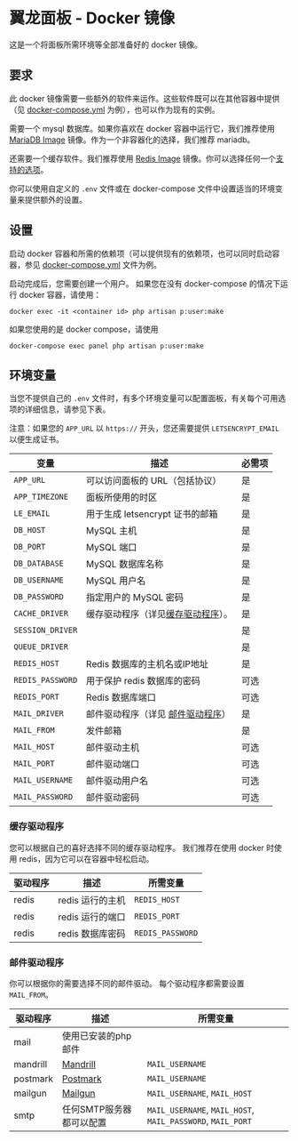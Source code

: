 # 翼龙面板 - Docker 镜像
这是一个将面板所需环境等全部准备好的 docker 镜像。

## 要求
此 docker 镜像需要一些额外的软件来运作。这些软件既可以在其他容器中提供（见 [docker-compose.yml](https://github.com/pterodactyl-china/panel/blob/develop/docker-compose.example.yml) 为例），也可以作为现有的实例。

需要一个 mysql 数据库。如果你喜欢在 docker 容器中运行它，我们推荐使用 [MariaDB Image](https://hub.docker.com/_/mariadb/) 镜像。作为一个非容器化的选择，我们推荐 mariadb。

还需要一个缓存软件。我们推荐使用 [Redis Image](https://hub.docker.com/_/redis/) 镜像。你可以选择任何一个[支持的选项](#缓存驱动程序)。

你可以使用自定义的 `.env` 文件或在 docker-compose 文件中设置适当的环境变量来提供额外的设置。

## 设置

启动 docker 容器和所需的依赖项（可以提供现有的依赖项，也可以同时启动容器，参见 [docker-compose.yml](https://github.com/pterodactyl-china/panel/blob/develop/docker-compose.example.yml) 文件为例。

启动完成后，您需要创建一个用户。
如果您在没有 docker-compose 的情况下运行 docker 容器，请使用：
```
docker exec -it <container id> php artisan p:user:make
```
如果您使用的是 docker compose，请使用
```
docker-compose exec panel php artisan p:user:make
```

## 环境变量
当您不提供自己的 `.env` 文件时，有多个环境变量可以配置面板，有关每个可用选项的详细信息，请参见下表。

注意：如果您的 `APP_URL` 以 `https://` 开头，您还需要提供 `LETSENCRYPT_EMAIL` 以便生成证书。

| 变量               | 描述                           | 必需项 |
|------------------|------------------------------|-----|
| `APP_URL`        | 可以访问面板的 URL（包括协议）            | 是   |
| `APP_TIMEZONE`   | 面板所使用的时区                     | 是   |
| `LE_EMAIL`       | 用于生成 letsencrypt 证书的邮箱       | 是   |
| `DB_HOST`        | MySQL 主机                     | 是   |
| `DB_PORT`        | MySQL 端口                     | 是   |
| `DB_DATABASE`    | MySQL 数据库名称                  | 是   |
| `DB_USERNAME`    | MySQL 用户名                    | 是   |
| `DB_PASSWORD`    | 指定用户的 MySQL 密码               | 是   |
| `CACHE_DRIVER`   | 缓存驱动程序（详见[缓存驱动程序](#缓存驱动程序)）。 | 是   |
| `SESSION_DRIVER` |                              | 是   |
| `QUEUE_DRIVER`   |                              | 是   |
| `REDIS_HOST`     | Redis 数据库的主机名或IP地址            | 是   |
| `REDIS_PASSWORD` | 用于保护 redis 数据库的密码            | 可选  |
| `REDIS_PORT`     | Redis 数据库端口                | 可选  |
| `MAIL_DRIVER`    | 邮件驱动程序（详见 [邮件驱动程序](#邮件驱动程序)） | 是   |
| `MAIL_FROM`      | 发件邮箱                         | 是   |
| `MAIL_HOST`      | 邮件驱动主机                       | 可选  |
| `MAIL_PORT`      | 邮件驱动端口                       | 可选  |
| `MAIL_USERNAME`  | 邮件驱动用户名                     | 可选  |
| `MAIL_PASSWORD`  | 邮件驱动密码                       | 可选  |

### 缓存驱动程序
您可以根据自己的喜好选择不同的缓存驱动程序。
我们推荐在使用 docker 时使用 redis，因为它可以在容器中轻松启动。

| 驱动程序   | 描述                                 | 所需变量                                               |
| -------- | ------------------------------------ | ------------------------------------------------------ |
| redis    | redis 运行的主机          | `REDIS_HOST`                                           |
| redis    | redis 运行的端口             | `REDIS_PORT`                                           |
| redis    | redis 数据库密码              | `REDIS_PASSWORD`                                       |

### 邮件驱动程序
你可以根据你的需要选择不同的邮件驱动。
每个驱动程序都需要设置 `MAIL_FROM`。

| 驱动程序   | 描述                                 | 所需变量                                                       |
| -------- | ------------------------------------ | ------------------------------------------------------------- |
| mail     | 使用已安装的php邮件                   |                                                               |
| mandrill | [Mandrill](http://www.mandrill.com/) | `MAIL_USERNAME`                                               |
| postmark | [Postmark](https://postmarkapp.com/) | `MAIL_USERNAME`                                               |
| mailgun  | [Mailgun](https://www.mailgun.com/)  | `MAIL_USERNAME`, `MAIL_HOST`                                  |
| smtp     | 任何SMTP服务器都可以配置               | `MAIL_USERNAME`, `MAIL_HOST`, `MAIL_PASSWORD`, `MAIL_PORT`    |
